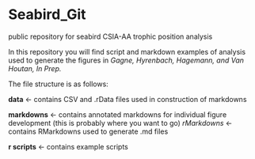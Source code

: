 # Seabird_Git
public repository for seabird CSIA-AA trophic position analysis

In this repository you will find script and markdown examples of analysis used to generate the figures in _Gagne, Hyrenbach, Hagemann, and Van Houtan, In Prep._

The file structure is as follows:

__data__ <- contains CSV and .rData files used in construction of markdowns

__markdowns__ <- contains annotated markdowns for individual figure development (this is probably where you want to go)
  _rMarkdowns_ <- contains RMarkdowns used to generate .md files
  
__r scripts__ <- contains example scripts